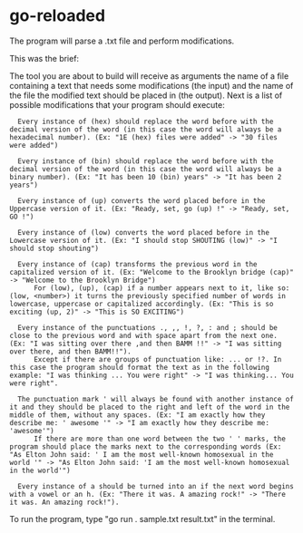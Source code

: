 # go-reloaded

The program will parse a .txt file and perform modifications.

This was the brief:

  The tool you are about to build will receive as arguments the name of a file containing a text that needs some modifications (the input) and the name of the file the modified text should be placed in (the output). Next is a list of possible modifications that your program should execute:

      Every instance of (hex) should replace the word before with the decimal version of the word (in this case the word will always be a hexadecimal number). (Ex: "1E (hex) files were added" -> "30 files were added")

      Every instance of (bin) should replace the word before with the decimal version of the word (in this case the word will always be a binary number). (Ex: "It has been 10 (bin) years" -> "It has been 2 years")

      Every instance of (up) converts the word placed before in the Uppercase version of it. (Ex: "Ready, set, go (up) !" -> "Ready, set, GO !")

      Every instance of (low) converts the word placed before in the Lowercase version of it. (Ex: "I should stop SHOUTING (low)" -> "I should stop shouting")

      Every instance of (cap) transforms the previous word in the capitalized version of it. (Ex: "Welcome to the Brooklyn bridge (cap)" -> "Welcome to the Brooklyn Bridge")
          For (low), (up), (cap) if a number appears next to it, like so: (low, <number>) it turns the previously specified number of words in lowercase, uppercase or capitalized accordingly. (Ex: "This is so exciting (up, 2)" -> "This is SO EXCITING")

      Every instance of the punctuations ., ,, !, ?, : and ; should be close to the previous word and with space apart from the next one. (Ex: "I was sitting over there ,and then BAMM !!" -> "I was sitting over there, and then BAMM!!").
          Except if there are groups of punctuation like: ... or !?. In this case the program should format the text as in the following example: "I was thinking ... You were right" -> "I was thinking... You were right".
          
      The punctuation mark ' will always be found with another instance of it and they should be placed to the right and left of the word in the middle of them, without any spaces. (Ex: "I am exactly how they describe me: ' awesome '" -> "I am exactly how they describe me: 'awesome'")
          If there are more than one word between the two ' ' marks, the program should place the marks next to the corresponding words (Ex: "As Elton John said: ' I am the most well-known homosexual in the world '" -> "As Elton John said: 'I am the most well-known homosexual in the world'")

      Every instance of a should be turned into an if the next word begins with a vowel or an h. (Ex: "There it was. A amazing rock!" -> "There it was. An amazing rock!").

To run the program, type "go run . sample.txt result.txt" in the terminal.



